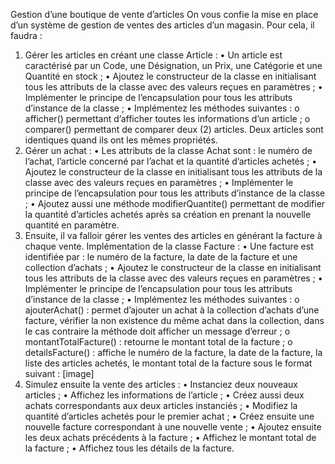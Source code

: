 Gestion d’une boutique de vente d’articles
On vous confie la mise en place d’un système de gestion de ventes des articles d’un magasin.
Pour cela, il faudra :
1. Gérer les articles en créant une classe Article :
• Un article est caractérisé par un Code, une Désignation, un Prix, une 
Catégorie et une Quantité en stock ;
• Ajoutez le constructeur de la classe en initialisant tous les attributs de la classe 
avec des valeurs reçues en paramètres ;
• Implémenter le principe de l’encapsulation pour tous les attributs d’instance de 
la classe ;
• Implémentez les méthodes suivantes :
o afficher() permettant d’afficher toutes les informations d’un article ;
o comparer() permettant de comparer deux (2) articles. Deux articles sont 
identiques quand ils ont les mêmes propriétés.
2. Gérer un achat :
• Les attributs de la classe Achat sont : le numéro de l’achat, l’article concerné 
par l’achat et la quantité d’articles achetés ;
• Ajoutez le constructeur de la classe en initialisant tous les attributs de la classe 
avec des valeurs reçues en paramètres ;
• Implémenter le principe de l’encapsulation pour tous les attributs d’instance de 
la classe ;
• Ajoutez aussi une méthode modifierQuantite() permettant de modifier la 
quantité d’articles achetés après sa création en prenant la nouvelle quantité en 
paramètre.
3. Ensuite, il va falloir gérer les ventes des articles en générant la facture à chaque vente.
Implémentation de la classe Facture :
• Une facture est identifiée par : le numéro de la facture, la date de la facture et 
une collection d’achats ;
• Ajoutez le constructeur de la classe en initialisant tous les attributs de la classe 
avec des valeurs reçues en paramètres ;
• Implémenter le principe de l’encapsulation pour tous les attributs d’instance de 
la classe ;
• Implémentez les méthodes suivantes :
o ajouterAchat() : permet d’ajouter un achat à la collection d’achats
d’une facture, vérifier la non existence du même achat dans la collection, 
dans le cas contraire la méthode doit afficher un message d’erreur ;
o montantTotalFacture() : retourne le montant total de la facture ;
o detailsFacture() : affiche le numéro de la facture, la date de la facture,
la liste des articles achetés, le montant total de la facture sous le format
suivant :
[image]
4. Simulez ensuite la vente des articles :
• Instanciez deux nouveaux articles ;
• Affichez les informations de l’article ;
• Créez aussi deux achats correspondants aux deux articles instanciés ;
• Modifiez la quantité d’articles achetés pour le premier achat ;
• Créez ensuite une nouvelle facture correspondant à une nouvelle vente ;
• Ajoutez ensuite les deux achats précédents à la facture ;
• Affichez le montant total de la facture ;
• Affichez tous les détails de la facture.